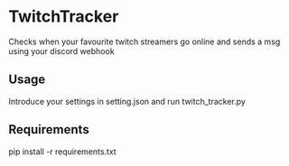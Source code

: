 # TwitchTracker
Checks when your favourite twitch streamers go online and sends a msg using your discord webhook

## Usage
Introduce your settings in setting.json and run twitch_tracker.py

## Requirements
pip install -r requirements.txt